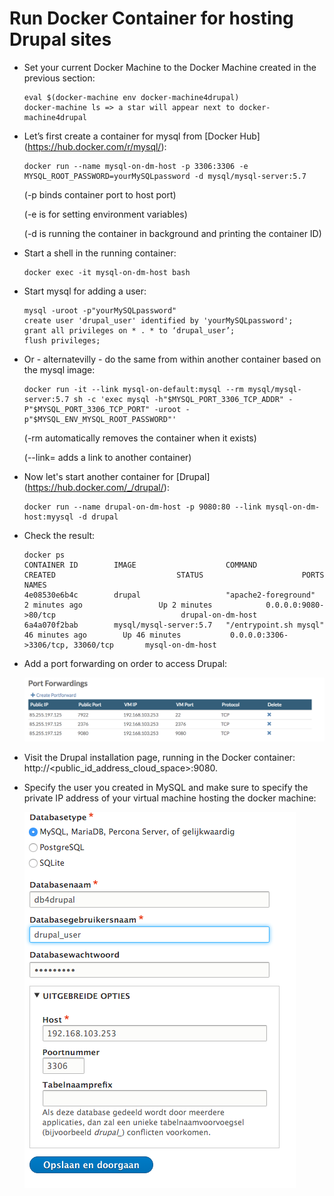 # Run Docker Container for hosting Drupal sites

* Set your current Docker Machine to the Docker Machine created in the previous section:

	```shell
	eval $(docker-machine env docker-machine4drupal)
	docker-machine ls => a star will appear next to docker-machine4drupal
	```

* Let’s first create a container for mysql from [Docker Hub] (https://hub.docker.com/r/mysql/):
	
	```shell
	docker run --name mysql-on-dm-host -p 3306:3306 -e MYSQL_ROOT_PASSWORD=yourMySQLpassword -d mysql/mysql-server:5.7 
	```
	
	(-p binds container port to host port)
	
	(-e is for setting environment variables)
	
	(-d is running the container in background and printing the container ID)
	
	
* Start a shell in the running container:

	```shell
	docker exec -it mysql-on-dm-host bash
	```

* Start mysql for adding a user:

	```shell
	mysql -uroot -p"yourMySQLpassword"
	create user 'drupal_user' identified by 'yourMySQLpassword';
	grant all privileges on * . * to ‘drupal_user’;
	flush privileges;
	```

* Or - alternatevilly - do the same from within another container based on the mysql image:

	```shell
	docker run -it --link mysql-on-default:mysql --rm mysql/mysql-server:5.7 sh -c 'exec mysql -h"$MYSQL_PORT_3306_TCP_ADDR" -P"$MYSQL_PORT_3306_TCP_PORT" -uroot -p"$MYSQL_ENV_MYSQL_ROOT_PASSWORD"'
	```
	
	(-rm automatically removes the container when it exists)
	
	(--link= adds a link to another container)
	
	
* Now let's start another container for [Drupal] (https://hub.docker.com/_/drupal/):

	```shell
	docker run --name drupal-on-dm-host -p 9080:80 --link mysql-on-dm-host:myysql -d drupal
	```
	
* Check the result:

	```shell
	docker ps 
	CONTAINER ID        IMAGE                    COMMAND                  CREATED             				STATUS              		PORTS                               				NAMES
	4e08530e6b4c        drupal                   "apache2-foreground"     2 minutes ago       			Up 2 minutes        	0.0.0.0:9080->80/tcp                			drupal-on-dm-host
	6a4a070f2bab        mysql/mysql-server:5.7   "/entrypoint.sh mysql"   46 minutes ago     	Up 46 minutes       	0.0.0.0:3306->3306/tcp, 33060/tcp   	mysql-on-dm-host
	```

* Add a port forwarding on order to access Drupal:

	![](PortForwardings.png)
	
* Visit the Drupal installation page, running in the Docker container: http://\<public_id_address_cloud_space>:9080.
* Specify the user you created in MySQL and make sure to specify the private IP address of your virtual machine hosting the docker machine:

	![](DrupalConfig.png)